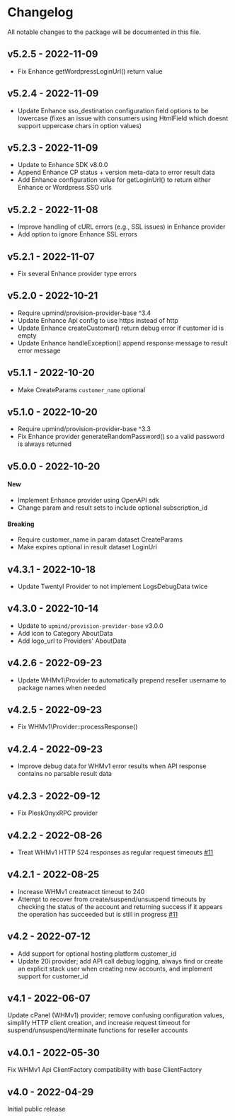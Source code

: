 # Changelog

All notable changes to the package will be documented in this file.

## v5.2.5 - 2022-11-09

- Fix Enhance getWordpressLoginUrl() return value

## v5.2.4 - 2022-11-09

- Update Enhance sso_destination configuration field options to be lowercase (fixes
  an issue with consumers using HtmlField which doesnt support uppercase chars in
  option values)

## v5.2.3 - 2022-11-09

- Update to Enhance SDK v8.0.0
- Append Enhance CP status + version meta-data to error result data
- Add Enhance configuration value for getLoginUrl() to return either Enhance or
  Wordpress SSO urls

## v5.2.2 - 2022-11-08

- Improve handling of cURL errors (e.g., SSL issues) in Enhance provider
- Add option to ignore Enhance SSL errors

## v5.2.1 - 2022-11-07

- Fix several Enhance provider type errors

## v5.2.0 - 2022-10-21

- Require upmind/provision-provider-base ^3.4
- Update Enhance Api config to use https instead of http
- Update Enhance createCustomer() return debug error if customer id is empty
- Update Enhance handleException() append response message to result error message

## v5.1.1 - 2022-10-20

- Make CreateParams `customer_name` optional

## v5.1.0 - 2022-10-20

- Require upmind/provision-provider-base ^3.3
- Fix Enhance provider generateRandomPassword() so a valid password is always
  returned

## v5.0.0 - 2022-10-20

#### New
- Implement Enhance provider using OpenAPI sdk
- Change param and result sets to include optional subscription_id

#### Breaking
- Require customer_name in param dataset CreateParams
- Make expires optional in result dataset LoginUrl

## v4.3.1 - 2022-10-18

- Update TwentyI Provider to not implement LogsDebugData twice

## v4.3.0 - 2022-10-14

- Update to `upmind/provision-provider-base` v3.0.0
- Add icon to Category AboutData
- Add logo_url to Providers' AboutData

## v4.2.6 - 2022-09-23

- Update WHMv1\Provider to automatically prepend reseller username to package names
  when needed

## v4.2.5 - 2022-09-23

- Fix WHMv1\Provider::processResponse()

## v4.2.4 - 2022-09-23

- Improve debug data for WHMv1 error results when API response contains no parsable
  result data

## v4.2.3 - 2022-09-12

- Fix PleskOnyxRPC provider

## v4.2.2 - 2022-08-26

- Treat WHMv1 HTTP 524 responses as regular request timeouts [#11](https://github.com/upmind-automation/provision-provider-shared-hosting/issues/11)

## v4.2.1 - 2022-08-25

- Increase WHMv1 createacct timeout to 240
- Attempt to recover from create/suspend/unsuspend timeouts by checking the status
  of the account and returning success if it appears the operation has succeeded
  but is still in progress [#11](https://github.com/upmind-automation/provision-provider-shared-hosting/issues/11)

## v4.2 - 2022-07-12

- Add support for optional hosting platform customer_id
- Update 20i provider; add API call debug logging, always find or create an
  explicit stack user when creating new accounts, and implement support for customer_id

## v4.1 - 2022-06-07

Update cPanel (WHMv1) provider; remove confusing configuration values, simplify
HTTP client creation, and increase request timeout for suspend/unsuspend/terminate
functions for reseller accounts
## v4.0.1 - 2022-05-30

Fix WHMv1 Api ClientFactory compatibility with base ClientFactory

## v4.0 - 2022-04-29

Initial public release
